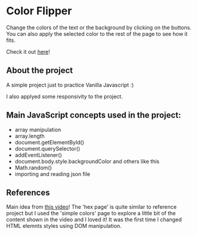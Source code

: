 # Color Flipper
Change the colors of the text or the background by clicking on the buttons. You can also apply the selected color to the rest of the page to see how it fits.

Check it out [here](https://color-flipper-deboraalmeida.vercel.app/)!

## About the project
A simple project just to practice Vanilla Javascript :)

I also applyed some responsivity to the project.

## Main JavaScript concepts used in the project:

- array manipulation
- array.length
- document.getElementById()
- document.querySelector()
- addEventListener()
- document.body.style.backgroundColor and others like this
- Math.random()
- importing and reading json file

## References
Main idea from [this video](https://www.youtube.com/watch?v=3PHXvlpOkf4&t=421s)! 
The 'hex page' is quite similar to reference project but I used the 'simple colors' page to explore a little bit of the content shown in the video and I loved it! It was the first time I changed HTML elemnts styles using DOM manipulation.

